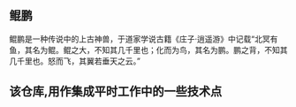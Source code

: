 ## 鲲鹏
鲲鹏是一种传说中的上古神兽，于道家学说古籍《庄子·逍遥游》中记载“北冥有鱼，其名为鲲。鲲之大，不知其几千里也；化而为鸟，其名为鹏。鹏之背，不知其几千里也。怒而飞，其翼若垂天之云。”

## 该仓库,用作集成平时工作中的一些技术点
